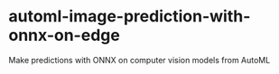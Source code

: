 # automl-image-prediction-with-onnx-on-edge
Make predictions with ONNX on computer vision models from AutoML
